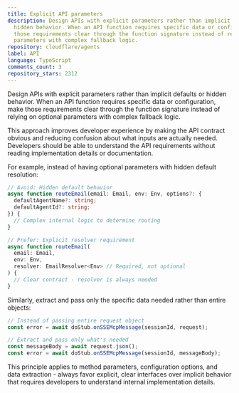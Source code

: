 ```yaml
---
title: Explicit API parameters
description: Design APIs with explicit parameters rather than implicit defaults or
  hidden behavior. When an API function requires specific data or configuration, make
  those requirements clear through the function signature instead of relying on optional
  parameters with complex fallback logic.
repository: cloudflare/agents
label: API
language: TypeScript
comments_count: 3
repository_stars: 2312
---
```


Design APIs with explicit parameters rather than implicit defaults or hidden behavior. When an API function requires specific data or configuration, make those requirements clear through the function signature instead of relying on optional parameters with complex fallback logic.

This approach improves developer experience by making the API contract obvious and reducing confusion about what inputs are actually needed. Developers should be able to understand the API requirements without reading implementation details or documentation.

For example, instead of having optional parameters with hidden default resolution:
```typescript
// Avoid: Hidden default behavior
async function routeEmail(email: Email, env: Env, options?: {
  defaultAgentName?: string;
  defaultAgentId?: string;
}) {
  // Complex internal logic to determine routing
}

// Prefer: Explicit resolver requirement  
async function routeEmail(
  email: Email, 
  env: Env,
  resolver: EmailResolver<Env> // Required, not optional
) {
  // Clear contract - resolver is always needed
}
```

Similarly, extract and pass only the specific data needed rather than entire objects:
```typescript
// Instead of passing entire request object
const error = await doStub.onSSEMcpMessage(sessionId, request);

// Extract and pass only what's needed
const messageBody = await request.json();
const error = await doStub.onSSEMcpMessage(sessionId, messageBody);
```

This principle applies to method parameters, configuration options, and data extraction - always favor explicit, clear interfaces over implicit behavior that requires developers to understand internal implementation details.